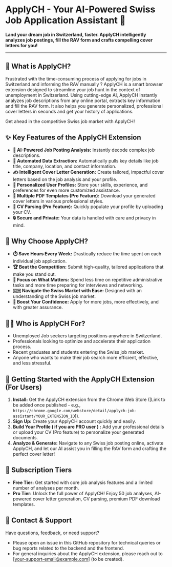 # ApplyCH - Your AI-Powered Swiss Job Application Assistant 🚀

**Land your dream job in Switzerland, faster. ApplyCH intelligently analyzes job postings, fill the RAV form and crafts compelling cover letters for you!**

---

## 👋 What is ApplyCH?

Frustrated with the time-consuming process of applying for jobs in Switzerland and informing the RAV manually ? ApplyCH is a smart browser extension designed to streamline your job hunt in the context of unemployment in Switzerland. Using cutting-edge AI, ApplyCH instantly analyzes job descriptions from any online portal, extracts key information and fill the RAV form. It also helps you generate personalized, professional cover letters in seconds and get your history of applications.

Get ahead in the competitive Swiss job market with ApplyCH!

## ✨ Key Features of the ApplyCH Extension

* **🧠 AI-Powered Job Posting Analysis:** Instantly decode complex job descriptions.
* **📄 Automated Data Extraction:** Automatically pulls key details like job title, company, location, and contact information.
* **✍️ Intelligent Cover Letter Generation:** Create tailored, impactful cover letters based on the job analysis and your profile.
* **👤 Personalized User Profiles:** Store your skills, experience, and preferences for even more customized assistance.
* **🎨 Multiple PDF Templates (Pro Feature):** Download your generated cover letters in various professional styles.
* **📎 CV Parsing (Pro Feature):** Quickly populate your profile by uploading your CV.
* **🔒 Secure and Private:** Your data is handled with care and privacy in mind.

## 🚀 Why Choose ApplyCH?

* **⏱️ Save Hours Every Week:** Drastically reduce the time spent on each individual job application.
* **🏆 Beat the Competition:** Submit high-quality, tailored applications that make you stand out.
* **🎯 Focus on What Matters:** Spend less time on repetitive administrative tasks and more time preparing for interviews and networking.
* **🇨🇭 Navigate the Swiss Market with Ease:** Designed with an understanding of the Swiss job market.
* **💪 Boost Your Confidence:** Apply for more jobs, more effectively, and with greater assurance.

## 🧑‍💼 Who is ApplyCH For?

* Unemployed Job seekers targeting positions anywhere in Switzerland.
* Professionals looking to optimize and accelerate their application process.
* Recent graduates and students entering the Swiss job market.
* Anyone who wants to make their job search more efficient, effective, and less stressful.

## 🚀 Getting Started with the ApplyCH Extension (For Users)

1.  **Install:** Get the ApplyCH extension from the Chrome Web Store ([Link to be added once published - e.g., `https://chrome.google.com/webstore/detail/applych-job-assistant/YOUR_EXTENSION_ID`]).
2.  **Sign Up:** Create your ApplyCH account quickly and easily.
3.  **Build Your Profile ( if you are PRO user ) :** Add your professional details or upload your CV (Pro feature) to personalize your generated documents.
4.  **Analyze & Generate:** Navigate to any Swiss job posting online, activate ApplyCH, and let our AI assist you in filling the RAV form and crafting the perfect cover letter!

## 🌟 Subscription Tiers

* **Free Tier:** Get started with core job analysis features and a limited number of analyses per month.
* **Pro Tier:** Unlock the full power of ApplyCH! Enjoy 50 job analyses, AI-powered cover letter generation, CV parsing, premium PDF download templates.

## 💬 Contact & Support

Have questions, feedback, or need support?
* Please open an issue in this GitHub repository for technical queries or bug reports related to the backend and the frontend.
* For general inquiries about the ApplyCH extension, please reach out to [your-support-email@example.com] (to be created).

